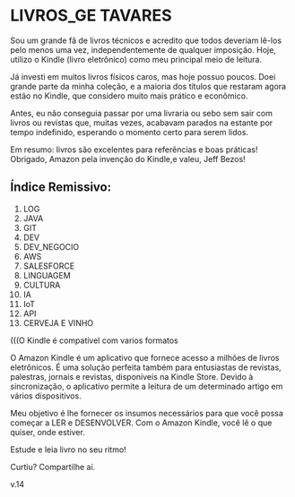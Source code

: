 # LIVROS_GE TAVARES

Sou um grande fã de livros técnicos e acredito que todos deveriam lê-los pelo menos uma vez, independentemente de qualquer imposição. Hoje, utilizo o Kindle (livro eletrônico) como meu principal meio de leitura.

Já investi em muitos livros físicos caros, mas hoje possuo poucos. Doei grande parte da minha coleção, e a maioria dos títulos que restaram agora estão no Kindle, que considero muito mais prático e econômico.

Antes, eu não conseguia passar por uma livraria ou sebo sem sair com livros ou revistas que, muitas vezes, acabavam parados na estante por tempo indefinido, esperando o momento certo para serem lidos.

Em resumo: livros são excelentes para referências e boas práticas! Obrigado, Amazon pela invenção do Kindle,e valeu, Jeff Bezos!

## Índice Remissivo:

1. LOG
2. JAVA
3. GIT
4. DEV
5. DEV_NEGOCIO
6. AWS
7. SALESFORCE
8. LINGUAGEM
9. CULTURA
10. IA
11. IoT
12. API
13. CERVEJA E VINHO

(((O Kindle é compatível com varios     formatos 

O Amazon Kindle é um aplicativo que fornece acesso a milhões de livros eletrônicos. É uma solução perfeita também para entusiastas de revistas, palestras, jornais e revistas, disponíveis na Kindle Store. Devido à sincronização, o aplicativo permite a leitura de um determinado artigo em vários dispositivos.

Meu objetivo é lhe fornecer os insumos necessários para que você possa começar a LER e DESENVOLVER. Com o Amazon Kindle, você lê o que quiser, onde estiver.

Estude e leia livro no seu ritmo!

Curtiu? Compartilhe aí.

v.14
